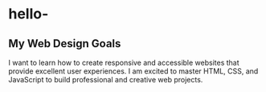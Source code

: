 # hello-
## My Web Design Goals
I want to learn how to create responsive and accessible websites that provide excellent user experiences. I am excited to master HTML, CSS, and JavaScript to build professional and creative web projects.
